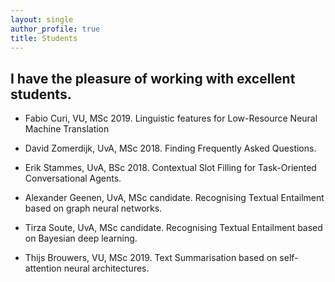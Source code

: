 ```yaml
---
layout: single
author_profile: true
title: Students 
---
```


## I have the pleasure of working with excellent students.

* Fabio Curi, VU, MSc 2019. Linguistic features for Low-Resource Neural Machine Translation

* David Zomerdijk, UvA, MSc 2018. Finding Frequently Asked Questions.

* Erik Stammes, UvA, BSc 2018. Contextual Slot Filling for Task-Oriented Conversational Agents.

* Alexander Geenen, UvA, MSc candidate. Recognising Textual Entailment based on graph neural networks.

* Tirza Soute, UvA, MSc candidate. Recognising Textual Entailment based on Bayesian deep learning.

* Thijs Brouwers, VU, MSc 2019. Text Summarisation based on self-attention neural architectures.


